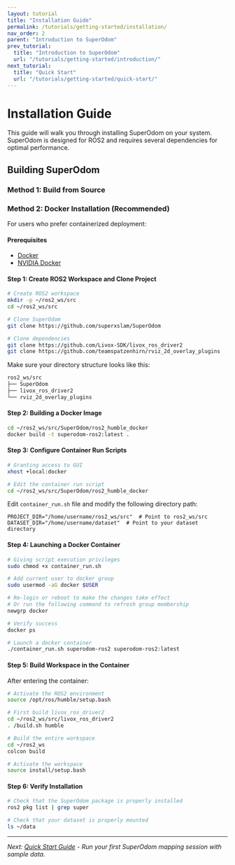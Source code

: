 ```yaml
---
layout: tutorial
title: "Installation Guide"
permalink: /tutorials/getting-started/installation/
nav_order: 2
parent: "Introduction to SuperOdom"
prev_tutorial:
  title: "Introduction to SuperOdom"
  url: "/tutorials/getting-started/introduction/"
next_tutorial:
  title: "Quick Start"
  url: "/tutorials/getting-started/quick-start/"
---
```


# Installation Guide

This guide will walk you through installing SuperOdom on your system. SuperOdom is designed for ROS2 and requires several dependencies for optimal performance.

## Building SuperOdom

### Method 1: Build from Source

### Method 2: Docker Installation (Recommended)

For users who prefer containerized deployment:

#### Prerequisites
- [Docker](https://www.docker.com/)
- [NVIDIA Docker](https://docs.nvidia.com/datacenter/cloud-native/container-toolkit/install-guide.html)

#### Step 1: Create ROS2 Workspace and Clone Project
```bash
# Create ROS2 workspace
mkdir -p ~/ros2_ws/src
cd ~/ros2_ws/src

# Clone SuperOdom
git clone https://github.com/superxslam/SuperOdom

# Clone dependencies
git clone https://github.com/Livox-SDK/livox_ros_driver2
git clone https://github.com/teamspatzenhirn/rviz_2d_overlay_plugins
```

Make sure your directory structure looks like this:

```bash
ros2_ws/src
├── SuperOdom
├── livox_ros_driver2
└── rviz_2d_overlay_plugins
```

#### Step 2: Building a Docker Image
```bash
cd ~/ros2_ws/src/SuperOdom/ros2_humble_docker
docker build -t superodom-ros2:latest .
```

#### Step 3: Configure Container Run Scripts
```bash
# Granting access to GUI
xhost +local:docker

# Edit the container run script
cd ~/ros2_ws/src/SuperOdom/ros2_humble_docker
```

Edit ``` container_run.sh ``` file and modify the following directory path:
```
PROJECT_DIR="/home/username/ros2_ws/src"  # Point to ros2_ws/src
DATASET_DIR="/home/username/dataset"  # Point to your dataset directory
```

#### Step 4: Launching a Docker Container
```bash
# Giving script execution privileges
sudo chmod +x container_run.sh
```

```bash
# Add current user to docker group 
sudo usermod -aG docker $USER

# Re-login or reboot to make the changes take effect
# Or run the following command to refresh group membership 
newgrp docker

# Verify success 
docker ps
```

```bash
# Launch a docker container
./container_run.sh superodom-ros2 superodom-ros2:latest
```

#### Step 5: Build Workspace in the Container
After entering the container:

```bash
# Activate the ROS2 environment 
source /opt/ros/humble/setup.bash

# First build livox_ros_driver2 
cd ~/ros2_ws/src/livox_ros_driver2 
. /build.sh humble

# Build the entire workspace 
cd ~/ros2_ws 
colcon build

# Activate the workspace 
source install/setup.bash
```

#### Step 6: Verify Installation 
```bash
# Check that the SuperOdom package is properly installed 
ros2 pkg list | grep super

# Check that your dataset is properly mounted 
ls ~/data
```

<!-- ## Next Steps

With SuperOdom successfully installed, you're ready to:

1. **[Quick Start Guide](../quick-start/)**: Run your first mapping example
2. **[Sensor Configuration](../sensor-configuration/)**: Set up your specific LiDAR sensor
3. **[Parameter Tuning](../parameter-tuning/)**: Optimize performance for your application -->

---

*Next: [Quick Start Guide](../quick-start/) - Run your first SuperOdom mapping session with sample data.*
